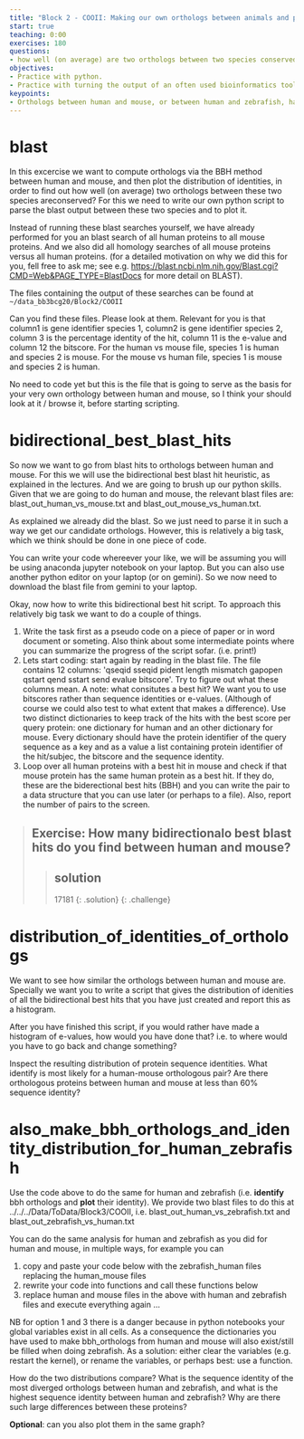```yaml
---
title: "Block 2 - COOII: Making our own orthologs between animals and plotting their conservation"
start: true
teaching: 0:00
exercises: 180
questions: 
- how well (on average) are two orthologs between two species conserved?  
objectives: 
- Practice with python.
- Practice with turning the output of an often used bioinformatics tool into a "biological" result. 
keypoints:
- Orthologs between human and mouse, or between human and zebrafish, have very different levels of conservation 
---
```





# blast

In this excercise we want to compute orthologs via the BBH method between human and mouse, and then plot the distribution of identities, in order to find out how well (on average)  two orthologs between these two species areconserved? For this we need to write our own python script to parse the blast output between these two species and to plot it. 

Instead of running these blast searches yourself, we have already performed for you an blast search of all human proteins to all mouse proteins. And we also did all homology searches of all mouse proteins versus all human proteins. (for a detailed motivation on why we did this for you, fell free to ask me; see e.g. https://blast.ncbi.nlm.nih.gov/Blast.cgi?CMD=Web&PAGE_TYPE=BlastDocs for more detail on BLAST).

The files containing the output of these searches can be found at  `~/data_bb3bcg20/Block2/COOII`

Can you find these files. Please look at them. Relevant for you is that column1 is gene identifier species 1, column2 is gene identifier species 2, column 3 is the percentage identity of the hit, column 11 is
the e\-value and column 12 the bitscore. For the human vs mouse file, species 1 is human and species 2 is mouse. For the mouse vs human file, species 1 is mouse and species 2 is human. 

No need to code yet but this is the file that is going to serve as the basis for your very own orthology  between human and mouse, so I think your should look at it / browse it, before starting scripting.


# bidirectional_best_blast_hits

So now we want to go from blast hits to orthologs between human and mouse. For this we will use the bidirectional best blast hit heuristic, as explained in the lectures. And we are going to brush up our python skills. Given that we are going to do human and mouse, the relevant blast files are: blast_out_human_vs_mouse.txt and blast_out_mouse_vs_human.txt.

As explained we already did the blast. So we just need to parse it in such a way we get our candidate orthologs. However, this is relatively a big task, which we think should be done in one piece of code. 

You can write your code whereever your like, we will be assuming you will be using anaconda jupyter notebook on your laptop. But you can also use another python editor on your laptop (or on gemini). So we now need to download the blast file from gemini to your laptop. 

Okay, now how to write this bidirectional best hit script. To approach this relatively big task we want to do a couple of things.
1. Write the task first as a pseudo code on a piece of paper or in word document or someting. Also think about some intermediate points where you can summarize the progress of the script sofar. (i.e. print!)
2. Lets start coding: start again by reading in the blast file. The file contains 12 columns: 'qseqid sseqid pident length mismatch gapopen qstart qend sstart send evalue bitscore'. Try to figure out what these columns mean. A note: what consitutes a best hit? We want you to use bitscores rather than sequence identities or e-values. (Although of course we could also test to what extent that makes a difference). Use two distinct dictionaries to keep track of the hits with the best score per query protein: one dictionary for human and an other dictionary for mouse. Every dictionary should have the protein identifier of the query sequence as a key and as a value a list containing protein identifier of the hit/subjec, the bitscore and the sequence identity.
3. Loop over all human proteins with a best hit in mouse and check if that mouse protein has the same human protein as a best hit. If they do, these are the biderectional best hits (BBH) and you can write the pair to a  data structure that you can use later (or perhaps to a file). Also, report the number of pairs to the screen.


> ## Exercise:  How many bidirectionalo best blast hits do you find between human and mouse? 
>> ## solution
>> 17181
>>{: .solution}
{: .challenge}

# distribution_of_identities_of_orthologs

We want to see how similar the orthologs between human and mouse are. Specially we want you to write a script that gives the distribution of idenities of all the bidirectional best hits that you have just created and report this as a histogram.

After you have finished this script, if you would rather have made a histogram of e\-values, how would you have done that? i.e. to where would you have to go back and change something?

Inspect the resulting distribution of protein sequence identities. What identify is most likely for a human\-mouse orthologous pair? Are there orthologous proteins between human and mouse at less than 60% sequence identity?  


# also_make_bbh_orthologs_and_identity_distribution_for_human_zebrafish 

Use the code above to do the same for human and zebrafish (i.e. <b>identify</b> bbh orthologs and <b>plot</b> their identity). We provide two blast files to do this at ../../../Data/ToData/Block3/COOII, i.e. blast_out_human_vs_zebrafish.txt and blast_out_zebrafish_vs_human.txt

You can do the same analysis for human and zebrafish as you did for human and mouse, in multiple ways, for example you can

1. copy and paste your code below with the zebrafish_human files replacing the human_mouse files
2. rewrite your code into functions and call these functions below
3. replace human and mouse files in the above with human and zebrafish files and execute everything again ... 

NB for option 1 and 3 there is a danger because in python notebooks your global variables exist in all cells. As a consequence the dictionaries you have used to make bbh_orthologs from human and mouse will also exist/still be filled when doing zebrafish. As a solution: either clear the variables (e.g. restart the kernel), or rename the variables, or perhaps best: use a function.

How do the two distributions compare? What is the sequence identity of the most diverged orthologs between human and zebrafish, and what is the highest sequence identity between human and zebrafish? Why are there such large differences between these proteins?  
 

<b>Optional</b>: can you also plot them in the same graph?


